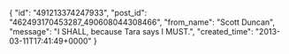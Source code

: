  {
   "id": "491213374247933",
   "post_id": "462493170453287_490608044308466",
   "from_name": "Scott Duncan",
   "message": "I SHALL, because Tara says I MUST.",
   "created_time": "2013-03-11T17:41:49+0000"
 }
